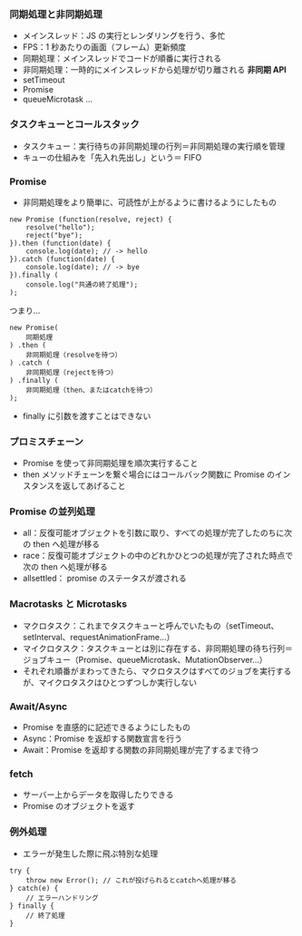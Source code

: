 ### 同期処理と非同期処理

- メインスレッド：JS の実行とレンダリングを行う、多忙
- FPS：1 秒あたりの画面（フレーム）更新頻度
- 同期処理：メインスレッドでコードが順番に実行される
- 非同期処理：一時的にメインスレッドから処理が切り離される
  **非同期 API**
- setTimeout
- Promise
- queueMicrotask ...

### タスクキューとコールスタック

- タスクキュー：実行待ちの非同期処理の行列＝非同期処理の実行順を管理
- キューの仕組みを「先入れ先出し」という＝ FIFO

### Promise

- 非同期処理をより簡単に、可読性が上がるように書けるようにしたもの

```
new Promise (function(resolve, reject) {
    resolve("hello");
    reject("bye");
}).then (function(date) {
    console.log(date); // -> hello
}).catch (function(date) {
    console.log(date); // -> bye
}).finally (
    console.log("共通の終了処理");
);
```

つまり…

```
new Promise(
    同期処理
) .then (
    非同期処理（resolveを待つ）
) .catch (
    非同期処理（rejectを待つ）
) .finally (
    非同期処理（then、またはcatchを待つ）
);
```

- finally に引数を渡すことはできない

### プロミスチェーン

- Promise を使って非同期処理を順次実行すること
- then メソッドチェーンを繋ぐ場合にはコールバック関数に Promise のインスタンスを返してあげること

### Promise の並列処理

- all：反復可能オブジェクトを引数に取り、すべての処理が完了したのちに次の then へ処理が移る
- race：反復可能オブジェクトの中のどれかひとつの処理が完了された時点で次の then へ処理が移る
- allsettled： promise のステータスが渡される

### Macrotasks と Microtasks

- マクロタスク：これまでタスクキューと呼んでいたもの（setTimeout、setInterval、requestAnimationFrame...）
- マイクロタスク：タスクキューとは別に存在する、非同期処理の待ち行列＝ジョブキュー（Promise、queueMicrotask、MutationObserver...）
- それぞれ順番がまわってきたら、マクロタスクはすべてのジョブを実行するが、マイクロタスクはひとつずつしか実行しない

### Await/Async

- Promise を直感的に記述できるようにしたもの
- Async：Promise を返却する関数宣言を行う
- Await：Promise を返却する関数の非同期処理が完了するまで待つ

### fetch

- サーバー上からデータを取得したりできる
- Promise のオブジェクトを返す

### 例外処理

- エラーが発生した際に飛ぶ特別な処理

```
try {
    throw new Error(); // これが投げられるとcatchへ処理が移る
} catch(e) {
    // エラーハンドリング
} finally {
    // 終了処理
}
```
